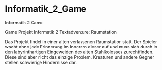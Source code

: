 # Informatik_2_Game
Informatik 2 Game




Game Projekt Informatik 2 Textadventure: Raumstation


Das Projekt findet in einer alten verlassenen Raumstation statt. Der Spieler wacht ohne jede Erinnerung im Innerern dieser auf und muss sich durch in den labyrinthartigen Eingeweiden des alten Stahlkolosses zurechtfinden. Diese sind aber nicht das einzige Problem. Kreaturen und andere Gegner stellen schwierige Hindernisse dar.







